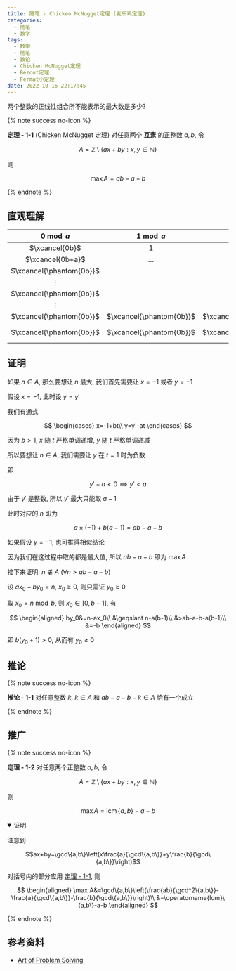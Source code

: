 ```yaml
---
title: 随笔 - Chicken McNugget定理 (麦乐鸡定理)
categories:
  - 随笔
  - 数学
tags:
  - 数学
  - 随笔
  - 数论
  - Chicken McNugget定理
  - Bézout定理
  - Fermat小定理
date: 2022-10-16 22:17:45
---
```


两个整数的正线性组合所不能表示的最大数是多少?

<!-- more -->

{% note success no-icon %}

**<a id="th-1-1">定理 - 1-1</a>** (Chicken McNugget 定理) 对任意两个 **互素** 的正整数 $a,b$, 令

$$A=\mathbb{Z}\setminus\{ax+by:x,y\in\mathbb{N}\}$$

则

$$\max A=ab-a-b$$

{% endnote %}

## 直观理解

|        $0\bmod a$        |        $1\bmod a$        |        $2\bmod a$        |         $\dots$          |            $\dots$             |         $\dots$          |      $(a-1)\bmod a$      |
| :----------------------: | :----------------------: | :----------------------: | :----------------------: | :----------------------------: | :----------------------: | :----------------------: |
|      $\xcancel{0b}$      |           $1$            |           $2$            |         $\dots$          |            $\dots$             |         $\dots$          |          $a-1$           |
|     $\xcancel{0b+a}$     |         $\dots$          |
| $\xcancel{\phantom{0b}}$ |                          |                          |      $\xcancel{1b}$      |            $\dots$             |                          |
|         $\vdots$         |                          |                          |         $\vdots$         |
| $\xcancel{\phantom{0b}}$ |                          |                          | $\xcancel{\phantom{1b}}$ |            $\dots$             |      $\xcancel{2b}$      |                          |
|         $\vdots$         |                          |                          |         $\vdots$         |                                |         $\vdots$         |                          |
| $\xcancel{\phantom{0b}}$ | $\xcancel{\phantom{0b}}$ | $\xcancel{\phantom{0b}}$ | $\xcancel{\phantom{0b}}$ |           $(a-1)b-a$           | $\xcancel{\phantom{0b}}$ | $\xcancel{\phantom{0b}}$ |
| $\xcancel{\phantom{0b}}$ | $\xcancel{\phantom{0b}}$ | $\xcancel{\phantom{0b}}$ | $\xcancel{\phantom{0b}}$ | $\xcancel{\phantom{(a-1)b-a}}$ | $\xcancel{\phantom{0b}}$ | $\xcancel{\phantom{0b}}$ |

## 证明

如果 $n\in A$, 那么要想让 $n$ 最大, 我们首先需要让 $x=-1$ 或者 $y=-1$

假设 $x=-1$, 此时设 $y=y'$

我们有通式

$$
\begin{cases}
    x=-1+bt\\
    y=y'-at
\end{cases}
$$

因为 $b>1$, $x$ 随 $t$ 严格单调递增, $y$ 随 $t$ 严格单调递减

所以要想让 $n\in A$, 我们需要让 $y$ 在 $t=1$ 时为负数

即

$$y'-a<0\implies y'<a$$

由于 $y'$ 是整数, 所以 $y'$ 最大只能取 $a-1$

此时对应的 $n$ 即为

$$a\times(-1)+b(a-1)=ab-a-b$$

如果假设 $y=-1$, 也可推得相似结论

因为我们在这过程中取的都是最大值, 所以 $ab-a-b$ 即为 $\max A$

接下来证明: $n\notin A~(\forall n>ab-a-b)$

设 $ax_0+by_0=n,~x_0\geqslant 0$, 则只需证 $y_0\geqslant 0$

取 $x_0=n\bmod b$, 则 $x_0\in[0,b-1]$, 有

$$
\begin{aligned}
  by_0&=n-ax_0\\
  &\geqslant n-a(b-1)\\
  &>ab-a-b-a(b-1)\\
  &=-b
\end{aligned}
$$

即 $b(y_0+1)>0$, 从而有 $y_0\geqslant 0$

## 推论

{% note success no-icon %}

**<a id="coll-1-1">推论 - 1-1</a>** 对任意整数 $k$, $k\in A$ 和 $ab-a-b-k\in A$ 恰有一个成立

{% endnote %}

## 推广

{% note success no-icon %}

**<a id="th-1-2">定理 - 1-2</a>** 对任意两个正整数 $a,b$, 令

$$A=\mathbb{Z}\setminus\{ax+by:x,y\in\mathbb{N}\}$$

则

$$\max A=\operatorname{lcm}\{a,b\}-a-b$$

<details open>
<summary>证明</summary>

注意到

$$ax+by=\gcd\{a,b\}\left(x\frac{a}{\gcd\{a,b\}}+y\frac{b}{\gcd\{a,b\}}\right)$$

对括号内的部分应用 <a href="#th-1-1">定理 - 1-1</a>, 则

$$
\begin{aligned}
  \max A&=\gcd\{a,b\}\left(\frac{ab}{\gcd^2\{a,b\}}-\frac{a}{\gcd\{a,b\}}-\frac{b}{\gcd\{a,b\}}\right)\\
  &=\operatorname{lcm}\{a,b\}-a-b
\end{aligned}
$$

</details>

{% endnote %}

## 参考资料

- [Art of Problem Solving](https://artofproblemsolving.com/wiki/index.php/Chicken_McNugget_Theorem)
